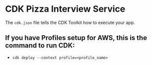 # CDK Pizza Interview Service

The `cdk.json` file tells the CDK Toolkit how to execute your app.

## If you have Profiles setup for AWS, this is the command to run CDK:

* `cdk deploy --context profile=<profile_name>`
